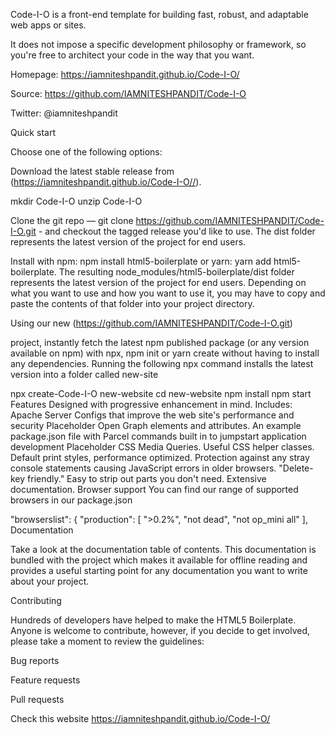 Code-I-O is a front-end template for building fast, robust, and adaptable web apps or sites.

It does not impose a specific development philosophy or framework, so you're free to architect your code in the way that you want.

Homepage: https://iamniteshpandit.github.io/Code-I-O/

Source: https://github.com/IAMNITESHPANDIT/Code-I-O

Twitter: @iamniteshpandit

Quick start

Choose one of the following options:

Download the latest stable release from (https://iamniteshpandit.github.io/Code-I-O//).

mkdir  Code-I-O
unzip Code-I-O

Clone the git repo — git clone https://github.com/IAMNITESHPANDIT/Code-I-O.git - 
and checkout the tagged release you'd like to use. The dist folder represents the latest version of the project for end users.

Install with npm: npm install html5-boilerplate or yarn: yarn add html5-boilerplate. The resulting node_modules/html5-boilerplate/dist folder represents the latest version of the project for end users. Depending on what you want to use and how you want to use it, you may have to copy and paste the contents of that folder into your project directory.

Using our new (https://github.com/IAMNITESHPANDIT/Code-I-O.git) 

project, instantly fetch the latest npm published package (or any version available on npm) with npx, npm init or yarn create without having to install any dependencies. Running the following npx command installs the latest version into a folder called new-site

npx create-Code-I-O new-website
cd new-website
npm install
npm start
Features
Designed with progressive enhancement in mind.
Includes:
Apache Server Configs that improve the web site's performance and security
Placeholder Open Graph elements and attributes.
An example package.json file with Parcel commands built in to jumpstart application development
Placeholder CSS Media Queries.
Useful CSS helper classes.
Default print styles, performance optimized.
Protection against any stray console statements causing JavaScript errors in older browsers.
"Delete-key friendly." Easy to strip out parts you don't need.
Extensive documentation.
Browser support
You can find our range of supported browsers in our package.json

  "browserslist": {
    "production": [
      ">0.2%",
      "not dead",
      "not op_mini all"
    ],
Documentation

Take a look at the documentation table of contents. This documentation is bundled with the project which makes it available for offline reading and provides a useful starting point for any documentation you want to write about your project.

Contributing

Hundreds of developers have helped to make the HTML5 Boilerplate. Anyone is welcome to contribute, however, if you decide to get involved, please take a moment to review the guidelines:

Bug reports

Feature requests

Pull requests

Check this website
https://iamniteshpandit.github.io/Code-I-O/
